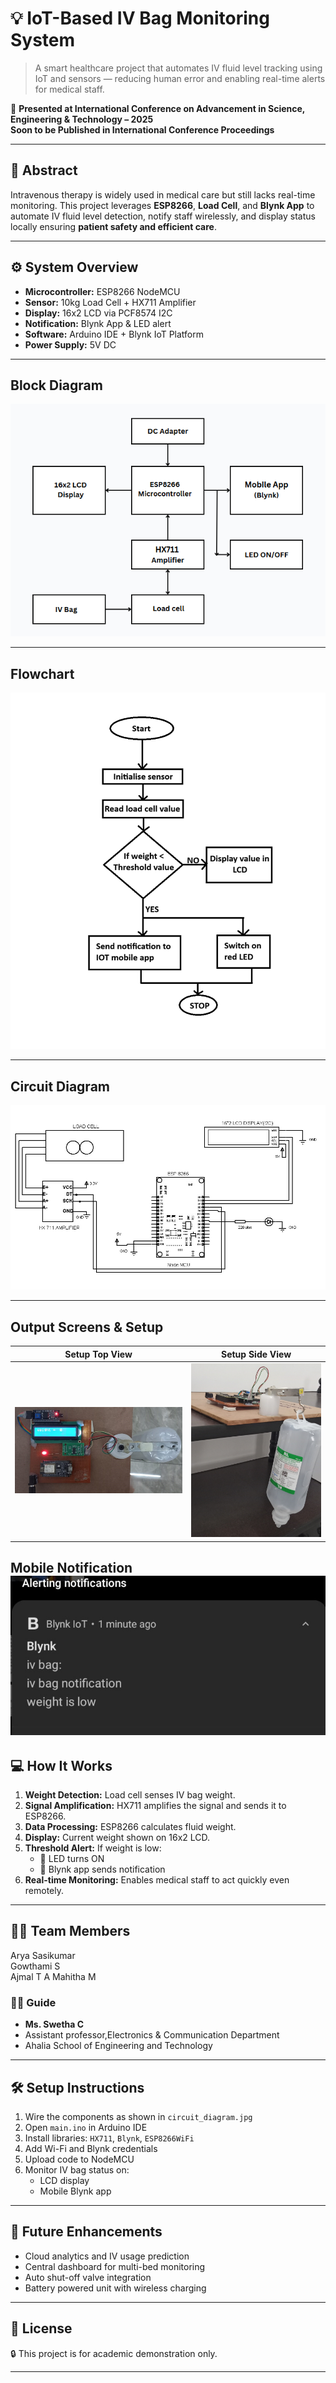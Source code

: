 
# 💡 IoT-Based IV Bag Monitoring System

> A smart healthcare project that automates IV fluid level tracking using IoT and sensors — reducing human error and enabling real-time alerts for medical staff.

🎤 **Presented at International Conference on Advancement in Science, Engineering & Technology – 2025**  
**Soon to be Published in International Conference Proceedings**

---

## 🧾 Abstract

Intravenous therapy is widely used in medical care but still lacks real-time monitoring. This project leverages **ESP8266**, **Load Cell**, and **Blynk App** to automate IV fluid level detection, notify staff wirelessly, and display status locally ensuring **patient safety and efficient care**.

---

## ⚙️ System Overview

- **Microcontroller:** ESP8266 NodeMCU
- **Sensor:** 10kg Load Cell + HX711 Amplifier
- **Display:** 16x2 LCD via PCF8574 I2C
- **Notification:** Blynk App & LED alert
- **Software:** Arduino IDE + Blynk IoT Platform
- **Power Supply:** 5V DC

---

## Block Diagram

![Block Diagram](Images/block_diagram.png)

---

## Flowchart

![Flowchart](Images/flowchart.png)

---

##  Circuit Diagram

![Circuit Diagram](Images/circuit_diagram.jpg)

---

## Output Screens & Setup

| Setup Top View | Setup Side View | 
|----------------|------------------|
 | ![](Images/setup_photo_2.jpg) | ![](Images/mobile_notification.jpg) |
Mobile Notification
 ![](Images/setup_photo_1.jpg)
---

## 💻 How It Works

1. **Weight Detection:** Load cell senses IV bag weight.
2. **Signal Amplification:** HX711 amplifies the signal and sends it to ESP8266.
3. **Data Processing:** ESP8266 calculates fluid weight.
4. **Display:** Current weight shown on 16x2 LCD.
5. **Threshold Alert:** If weight is low:
   - 🔴 LED turns ON
   - 📲 Blynk app sends notification
6. **Real-time Monitoring:** Enables medical staff to act quickly even remotely.

---


## 👨‍💻 Team Members

Arya Sasikumar          
Gowthami S   
Ajmal T A
Mahitha M

### 👩‍🏫 Guide
- **Ms. Swetha C**
- Assistant professor,Electronics & Communication Department
- Ahalia School of Engineering and Technology

---

## 🛠️ Setup Instructions

1. Wire the components as shown in `circuit_diagram.jpg`
2. Open `main.ino` in Arduino IDE
3. Install libraries: `HX711`, `Blynk`, `ESP8266WiFi`
4. Add Wi-Fi and Blynk credentials
5. Upload code to NodeMCU
6. Monitor IV bag status on:
   - LCD display
   - Mobile Blynk app

---

## 🚀 Future Enhancements

- Cloud analytics and IV usage prediction
- Central dashboard for multi-bed monitoring
- Auto shut-off valve integration
- Battery powered unit with wireless charging

---

## 📄 License

🔒 This project is for academic demonstration only.

---

